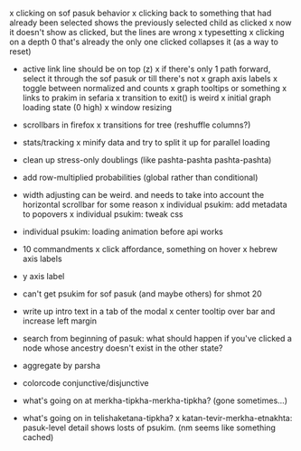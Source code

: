 x clicking on sof pasuk behavior
x clicking back to something that had already been selected shows the previously selected child as clicked
    x now it doesn't show as clicked, but the lines are wrong
x typesetting
x clicking on a depth 0 that's already the only one clicked collapses it (as a way to reset)
- active link line should be on top (z)
x if there's only 1 path forward, select it through the sof pasuk or till there's not
x graph axis labels
x toggle between normalized and counts
x graph tooltips or something
x links to prakim in sefaria
x transition to exit() is weird
x initial graph loading state (0 high)
x window resizing
- scrollbars in firefox
x transitions for tree (reshuffle columns?)
- stats/tracking
x minify data and try to split it up for parallel loading
- clean up stress-only doublings (like pashta-pashta pashta-pashta)
- add row-multiplied probabilities (global rather than conditional)
- width adjusting can be weird. and needs to take into account the horizontal scrollbar for some reason
x individual psukim: add metadata to popovers
x individual psukim: tweak css
- individual psukim: loading animation before api works
- 10 commandments
x click affordance, something on hover
x hebrew axis labels
- y axis label
- can't get psukim for sof pasuk (and maybe others) for shmot 20
- write up intro text in a tab of the modal
x center tooltip over bar and increase left margin
- search from beginning of pasuk: what should happen if you've clicked a node whose ancestry doesn't exist in the other state?
- aggregate by parsha
- colorcode conjunctive/disjunctive

- what's going on at merkha-tipkha-merkha-tipkha? (gone sometimes…)
- what's going on in telishaketana-tipkha?
x katan-tevir-merkha-etnakhta: pasuk-level detail shows losts of psukim. (nm seems like something cached)
